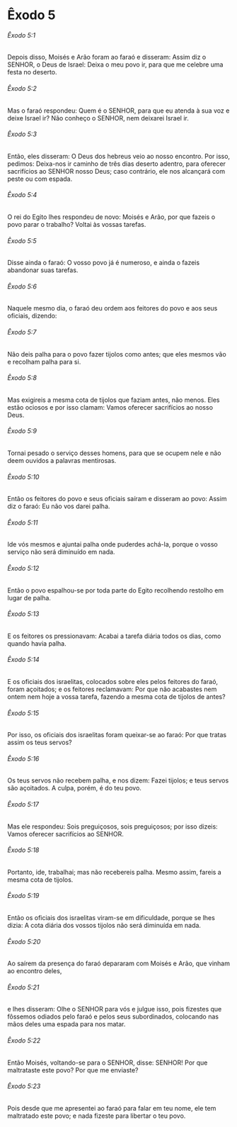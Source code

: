 # Êxodo 5

###### Êxodo 5:1

Depois disso, Moisés e Arão foram ao faraó e disseram: Assim diz o SENHOR, o Deus de Israel: Deixa o meu povo ir, para que me celebre uma festa no deserto.

###### Êxodo 5:2

Mas o faraó respondeu: Quem é o SENHOR, para que eu atenda à sua voz e deixe Israel ir? Não conheço o SENHOR, nem deixarei Israel ir.

###### Êxodo 5:3

Então, eles disseram: O Deus dos hebreus veio ao nosso encontro. Por isso, pedimos: Deixa-nos ir caminho de três dias deserto adentro, para oferecer sacrifícios ao SENHOR nosso Deus; caso contrário, ele nos alcançará com peste ou com espada.

###### Êxodo 5:4

O rei do Egito lhes respondeu de novo: Moisés e Arão, por que fazeis o povo parar o trabalho? Voltai às vossas tarefas.

###### Êxodo 5:5

Disse ainda o faraó: O vosso povo já é numeroso, e ainda o fazeis abandonar suas tarefas.

###### Êxodo 5:6

Naquele mesmo dia, o faraó deu ordem aos feitores do povo e aos seus oficiais, dizendo:

###### Êxodo 5:7

Não deis palha para o povo fazer tijolos como antes; que eles mesmos vão e recolham palha para si.

###### Êxodo 5:8

Mas exigireis a mesma cota de tijolos que faziam antes, não menos. Eles estão ociosos e por isso clamam: Vamos oferecer sacrifícios ao nosso Deus.

###### Êxodo 5:9

Tornai pesado o serviço desses homens, para que se ocupem nele e não deem ouvidos a palavras mentirosas.

###### Êxodo 5:10

Então os feitores do povo e seus oficiais saíram e disseram ao povo: Assim diz o faraó: Eu não vos darei palha.

###### Êxodo 5:11

Ide vós mesmos e ajuntai palha onde puderdes achá-la, porque o vosso serviço não será diminuído em nada.

###### Êxodo 5:12

Então o povo espalhou-se por toda parte do Egito recolhendo restolho em lugar de palha.

###### Êxodo 5:13

E os feitores os pressionavam: Acabai a tarefa diária todos os dias, como quando havia palha.

###### Êxodo 5:14

E os oficiais dos israelitas, colocados sobre eles pelos feitores do faraó, foram açoitados; e os feitores reclamavam: Por que não acabastes nem ontem nem hoje a vossa tarefa, fazendo a mesma cota de tijolos de antes?

###### Êxodo 5:15

Por isso, os oficiais dos israelitas foram queixar-se ao faraó: Por que tratas assim os teus servos?

###### Êxodo 5:16

Os teus servos não recebem palha, e nos dizem: Fazei tijolos; e teus servos são açoitados. A culpa, porém, é do teu povo.

###### Êxodo 5:17

Mas ele respondeu: Sois preguiçosos, sois preguiçosos; por isso dizeis: Vamos oferecer sacrifícios ao SENHOR.

###### Êxodo 5:18

Portanto, ide, trabalhai; mas não recebereis palha. Mesmo assim, fareis a mesma cota de tijolos.

###### Êxodo 5:19

Então os oficiais dos israelitas viram-se em dificuldade, porque se lhes dizia: A cota diária dos vossos tijolos não será diminuída em nada.

###### Êxodo 5:20

Ao saírem da presença do faraó depararam com Moisés e Arão, que vinham ao encontro deles,

###### Êxodo 5:21

e lhes disseram: Olhe o SENHOR para vós e julgue isso, pois fizestes que fôssemos odiados pelo faraó e pelos seus subordinados, colocando nas mãos deles uma espada para nos matar.

###### Êxodo 5:22

Então Moisés, voltando-se para o SENHOR, disse: SENHOR! Por que maltrataste este povo? Por que me enviaste?

###### Êxodo 5:23

Pois desde que me apresentei ao faraó para falar em teu nome, ele tem maltratado este povo; e nada fizeste para libertar o teu povo.

